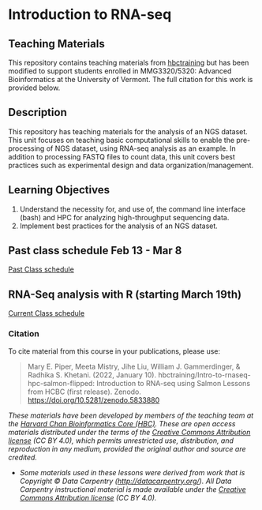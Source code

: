 # Introduction to RNA-seq 

## Teaching Materials 
This repository contains teaching materials from [hbctraining](https://github.com/hbctraining) but has been modified to support students enrolled in MMG3320/5320: Advanced Bioinformatics at the University of Vermont. The full citation for this work is provided below. 

## Description

This repository has teaching materials for the analysis of an NGS dataset. This unit focuses on teaching basic computational skills to enable the pre-processing of NGS dataset, using RNA-seq analysis as an example. In addition to processing FASTQ files to count data, this unit covers best practices such as experimental design and data organization/management.

## Learning Objectives

1.	Understand the necessity for, and use of, the command line interface (bash) and HPC for analyzing high-throughput sequencing data.
2.	Implement best practices for the analysis of an NGS dataset.

## Past class schedule Feb 13 - Mar 8

[Past Class schedule](schedule/) 

## RNA-Seq analysis with R (starting March 19th) 

[Current Class schedule](IntroR/schedule/) 

### Citation

To cite material from this course in your publications, please use:

> Mary E. Piper, Meeta Mistry, Jihe Liu, William J. Gammerdinger, & Radhika S. Khetani. (2022, January 10). hbctraining/Intro-to-rnaseq-hpc-salmon-flipped: Introduction to RNA-seq using Salmon Lessons from HCBC (first release). Zenodo. https://doi.org/10.5281/zenodo.5833880

*These materials have been developed by members of the teaching team at the [Harvard Chan Bioinformatics Core (HBC)](http://bioinformatics.sph.harvard.edu/). These are open access materials distributed under the terms of the [Creative Commons Attribution license](https://creativecommons.org/licenses/by/4.0/) (CC BY 4.0), which permits unrestricted use, distribution, and reproduction in any medium, provided the original author and source are credited.*

* *Some materials used in these lessons were derived from work that is Copyright © Data Carpentry (http://datacarpentry.org/). 
All Data Carpentry instructional material is made available under the [Creative Commons Attribution license](https://creativecommons.org/licenses/by/4.0/) (CC BY 4.0).*
